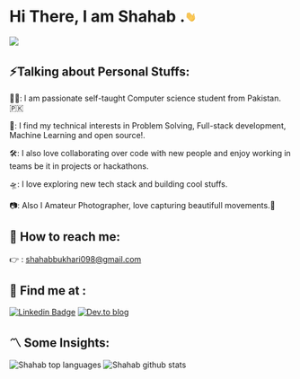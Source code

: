 <h1> Hi There, I am Shahab .<img src="https://raw.githubusercontent.com/ABSphreak/ABSphreak/master/gifs/Hi.gif" width="20px"></h1>

<img src="https://media.giphy.com/media/836HiJc7pgzy8iNXCn/giphy.gif" width="500px">

## ⚡️Talking about Personal Stuffs:

👨‍💻: I am passionate self-taught Computer science student from Pakistan.🇵🇰

👾:  I find my technical interests in Problem Solving, Full-stack development, Machine Learning and open source!.

🛠: I also love collaborating over code with new people and enjoy working in teams be it in projects or hackathons.

🛸: I love exploring new tech stack and building cool stuffs.

📷: Also I Amateur Photographer, love capturing beautifull movements.🎴



## 💌 How to reach me:
👉 : shahabbukhari098@gmail.com

## 🙌 Find me at :
[![Linkedin Badge](https://img.shields.io/badge/-LinkedIn-blue?style=for-the-badge&logo=Linkedin&logoColor=white&link=https://www.linkedin.com/in/hemanthkollipara/)](https://www.linkedin.com/in/syed-shahab-shah-bukhari-33169a183/) [![Dev.to blog](https://img.shields.io/badge/dev.to-0A0A0A?style=for-the-badge&logo=dev.to&logoColor=white)](https://dev.to/shahabbukhari)

## 〽️ Some Insights:
![Shahab top languages](https://github-readme-stats.vercel.app/api/top-langs/?username=shahabbukhari&theme=radical)
![Shahab github stats](https://github-readme-stats.vercel.app/api?username=shahabbukhari&theme=radical)

